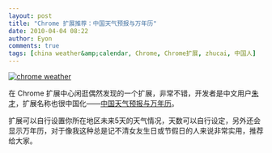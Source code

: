 ```yaml
---
layout: post
title: "Chrome 扩展推荐：中国天气预报与万年历"
date: 2010-04-04 08:22
author: Eyon
comments: true
tags: [china weather&amp;calendar, Chrome, Chrome扩展, zhucai, 中国人]
---
```

<a href="http://img.chromi.org/2010/04/chrome-weather.png">![](http://img.chromi.org/2010/04/chrome-weather-550x365.png "chrome weather")</a>

在 Chrome 扩展中心闲逛偶然发现的一个扩展，非常不错，开发者是中文用户[朱才](http://www.chromi.org/?s=%E6%9C%B1%E6%89%8D)，扩展名称也很中国化——[中国天气预报与万年历](https://chrome.google.com/extensions/detail/chllelencipbhdcelplgadmefkopmpgd)。

扩展可以自行设置你所在地区未来5天的天气情况，天数可以自行设定，另外还会显示万年历，对于像我这种总是记不清女友生日或节假日的人来说非常实用，推荐给大家。
